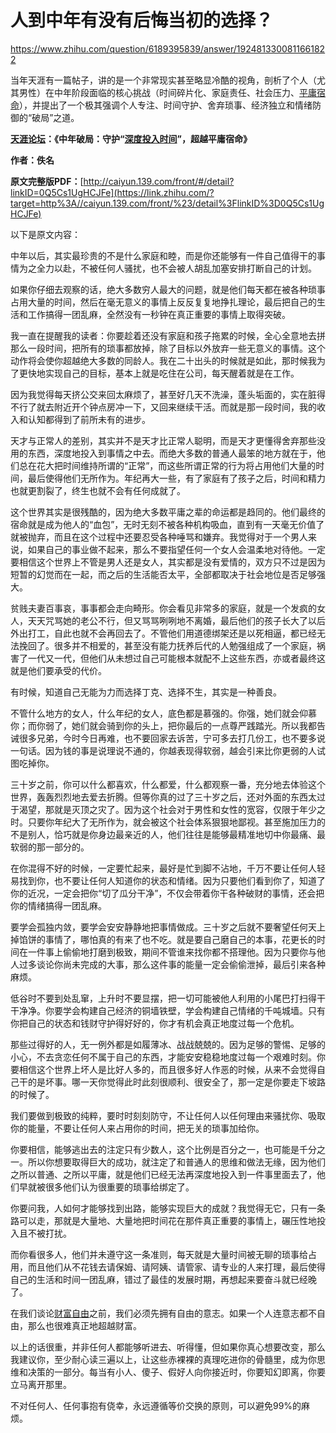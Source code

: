 # 人到中年有没有后悔当初的选择？

https://www.zhihu.com/question/6189395839/answer/1924813300811661822

当年天涯有一篇帖子，讲的是一个非常现实甚至略显冷酷的视角，剖析了个人（尤其男性）在中年阶段面临的核心挑战（时间碎片化、家庭责任、社会压力、[平庸宿命](https://zhida.zhihu.com/search?content_id=735524239&content_type=Answer&match_order=1&q=%E5%B9%B3%E5%BA%B8%E5%AE%BF%E5%91%BD&zhida_source=entity)），并提出了一个极其强调个人专注、时间守护、舍弃琐事、经济独立和情绪防御的“破局”之道。

**[天涯论坛](https://zhida.zhihu.com/search?content_id=735524239&content_type=Answer&match_order=1&q=%E5%A4%A9%E6%B6%AF%E8%AE%BA%E5%9D%9B&zhida_source=entity)：《中年破局：守护“[深度投入时间](https://zhida.zhihu.com/search?content_id=735524239&content_type=Answer&match_order=1&q=%E6%B7%B1%E5%BA%A6%E6%8A%95%E5%85%A5%E6%97%B6%E9%97%B4&zhida_source=entity)”，超越平庸宿命》**

**作者：佚名**

**原文完整版PDF：**[http://caiyun.139.com/front/#/detail?linkID=0Q5Cs1UgHCJFe](https://link.zhihu.com/?target=http%3A//caiyun.139.com/front/%23/detail%3FlinkID%3D0Q5Cs1UgHCJFe)

以下是原文内容：

中年以后，其实最珍贵的不是什么家庭和睦，而是你还能够有一件自己值得干的事情为之全力以赴，不被任何人骚扰，也不会被人胡乱加塞安排打断自己的计划。  
  
如果你仔细去观察的话，绝大多数穷人最大的问题，就是他们每天都在被各种琐事占用大量的时间，然后在毫无意义的事情上反反复复地挣扎理论，最后把自己的生活和工作搞得一团乱麻，全然没有一秒钟在真正重要的事情上取得突破。  
  
我一直在提醒我的读者：你要趁着还没有家庭和孩子拖累的时候，全心全意地去拼那么一段时间，把所有的琐事都放掉，除了目标以外放弃一些无意义的事情。这个动作将会使你超越绝大多数的同龄人。我在二十出头的时候就是如此，那时候我为了更快地实现自己的目标，基本上就是吃住在公司，每天醒着就是在工作。

因为我觉得每天挤公交来回太麻烦了，甚至好几天不洗澡，蓬头垢面的，实在脏得不行了就去附近开个钟点房冲一下，又回来继续干活。而就是那一段时间，我的收入和认知都得到了前所未有的进步。  
  
天才与正常人的差别，其实并不是天才比正常人聪明，而是天才更懂得舍弃那些没用的东西，深度地投入到事情之中去。而绝大多数的普通人最笨的地方就在于，他们总在花大把时间维持所谓的“正常”，而这些所谓正常的行为将占用他们大量的时间，最后使得他们无所作为。年纪再大一些，有了家庭有了孩子之后，时间和精力也就更割裂了，终生也就不会有任何成就了。  
  
这个世界其实是很残酷的，因为绝大多数平庸之辈的命运都是趋同的。他们最终的宿命就是成为他人的“血包”，无时无刻不被各种机构吸血，直到有一天毫无价值了就被抛弃，而且在这个过程中还要忍受各种唾骂和嫌弃。我觉得对于一个男人来说，如果自己的事业做不起来，那么不要指望任何一个女人会温柔地对待他。一定要相信这个世界上不管是男人还是女人，其实都是没有爱情的，双方只不过是因为短暂的幻觉而在一起，而之后的生活能否太平，全部都取决于社会地位是否足够强大。  
  
贫贱夫妻百事哀，事事都会走向畸形。你会看见非常多的家庭，就是一个发疯的女人，天天咒骂她的老公不行，但又骂骂咧咧地不离婚，最后他们的孩子长大了以后外出打工，自此也就不会再回去了。不管他们用道德绑架还是以死相逼，都已经无法挽回了。很多并不相爱的，甚至没有能力抚养后代的人勉强组成了一个家庭，祸害了一代又一代，但他们从未想过自己可能根本就配不上这些东西，亦或者最终这就是他们要承受的代价。  
  
有时候，知道自己无能为力而选择丁克、选择不生，其实是一种善良。  
  
不管什么地方的女人，什么年纪的女人，底色都是慕强的。你强，她们就会仰慕你；而你弱了，她们就会骑到你的头上，把你最后的一点尊严践踏光。所以我都告诫很多兄弟，今时今日再难，也不要回家去诉苦，宁可多去打几份工，也不要多说一句话。因为钱的事是说理说不通的，你越表现得软弱，越会引来比你更弱的人试图吃掉你。  
  
三十岁之前，你可以什么都喜欢，什么都爱，什么都观察一番，充分地去体验这个世界，轰轰烈烈地去爱去折腾。但等你真的过了三十岁之后，还对外面的东西太过于渴望，那就是灭顶之灾了。因为这个社会对于男性和女性的宽容，仅限于年少之时。只要你年纪大了无所作为，就会被这个社会体系狠狠地鄙视。甚至施加压力的不是别人，恰巧就是你身边最亲近的人，他们往往是能够最精准地切中你最痛、最软弱的那一部分的。  
  
在你混得不好的时候，一定要忙起来，最好是忙到脚不沾地，千万不要让任何人轻易找到你，也不要让任何人知道你的状态和情绪。因为只要他们看到你了，知道了你的近况，一定会把你“切了瓜分干净”，不仅会带着你干各种破财的事情，还会把你的情绪搞得一团乱麻。  
  
要学会孤独内敛，要学会安安静静地把事情做成。三十岁之后就不要奢望任何天上掉馅饼的事情了，哪怕真的有来了也不吃。就是要自己磨自己的本事，花更长的时间在一件事上偷偷地打磨到极致，期间不管谁来找你都不搭理他。因为只要你与他人过多谈论你尚未完成的大事，那么这件事的能量一定会偷偷泄掉，最后引来各种麻烦。  
  
低谷时不要到处乱窜，上升时不要显摆，把一切可能被他人利用的小尾巴打扫得干干净净。你要学会构建自己经济的铜墙铁壁，学会构建自己情绪的千吨城墙。只有你把自己的状态和钱财守护得好好的，你才有机会真正地度过每一个危机。  
  
那些过得好的人，无一例外都是如履薄冰、战战兢兢的。因为足够的警惕、足够的小心，不去贪恋任何不属于自己的东西，才能安安稳稳地度过每一个艰难时刻。你要相信这个世界上坏人是比好人多的，而且很多好人作恶的时候，从来不会觉得自己干的是坏事。哪一天你觉得此时此刻很顺利、很安全了，那一定是你要走下坡路的时候了。  
  
我们要做到极致的纯粹，要时时刻刻防守，不让任何人以任何理由来骚扰你、吸取你的能量，不要让任何人来占用你的时间，把无关的琐事加给你。  
  
你要相信，能够逃出去的注定只有少数人，这个比例是百分之一，也可能是千分之一。所以你想要取得巨大的成功，就注定了和普通人的思维和做法无缘，因为他们之所以普通、之所以平庸，就是他们已经无法再深度地投入到一件事里面去了，他们早就被很多他们认为很重要的琐事给绑定了。  
  
你要问我，人如何才能够找到出路，能够实现巨大的成就？我觉得无它，只有一条路可以走，那就是大量地、大量地把时间花在那件真正重要的事情上，碾压性地投入且不被打扰。  
  
而你看很多人，他们并未遵守这一条准则，每天就是大量时间被无聊的琐事给占用，而且他们从不花钱去请保姆、请阿姨、请管家、请专业的人来打理，最后使得自己的生活和时间一团乱麻，错过了最佳的发展时期，再想起来要奋斗就已经晚了。  
  
在我们谈论[财富自由](https://zhida.zhihu.com/search?content_id=735524239&content_type=Answer&match_order=1&q=%E8%B4%A2%E5%AF%8C%E8%87%AA%E7%94%B1&zhida_source=entity)之前，我们必须先拥有自由的意志。如果一个人连意志都不自由，那么也很难真正地超越财富。  
  
以上的话很重，并非任何人都能够听进去、听得懂，但如果你真心想要改变，那么我建议你，至少耐心读三遍以上，让这些赤裸裸的真理吃进你的骨髓里，成为你思维和决策的一部分。每当有小人、傻子、假好人向你接近时，你要知幻即离，你要立马离开那里。  
  
不对任何人、任何事抱有侥幸，永远遵循等价交换的原则，可以避免99%的麻烦。